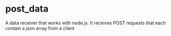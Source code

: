 # post_data
A data receiver that works with node.js. It receives POST requests that each contain a json array from a client
